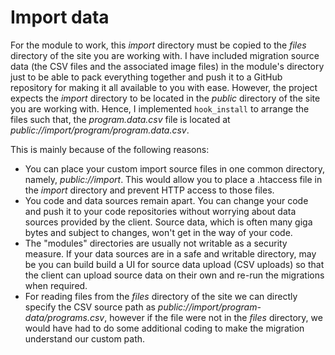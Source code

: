 # Import data

For the module to work, this _import_ directory must be copied to the _files_ directory of the site you are working with. I have included migration source data (the CSV files and the associated image files) in the module's directory just to be able to pack everything together and push it to a GitHub repository for making it all available to you with ease. However, the project expects the _import_ directory to be located in the _public_ directory of the site you are working with. Hence, I implemented `hook_install` to arrange the files such that, the _program.data.csv_ file is located at _public://import/program/program.data.csv_.

This is mainly because of the following reasons:

- You can place your custom import source files in one common directory, namely, _public://import_. This would allow you to place a .htaccess file in the _import_ directory and prevent HTTP access to those files.
- You code and data sources remain apart. You can change your code and push it to your code repositories without worrying about data sources provided by the client. Source data, which is often many giga bytes and subject to changes, won't get in the way of your code.
- The "modules" directories are usually not writable as a security measure. If your data sources are in a safe and writable directory, may be you can build build a UI for source data upload (CSV uploads) so that the client can upload source data on their own and re-run the migrations when required.
- For reading files from the _files_ directory of the site we can directly specify the CSV source path as _public://import/program-data/programs.csv_, however if the file were not in the _files_ directory, we would have had to do some additional coding to make the migration understand our custom path.
